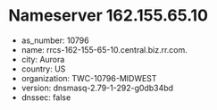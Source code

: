 # Nameserver 162.155.65.10

* as_number: 10796
* name: rrcs-162-155-65-10.central.biz.rr.com.
* city: Aurora
* country: US
* organization: TWC-10796-MIDWEST
* version: dnsmasq-2.79-1-292-g0db34bd
* dnssec: false
